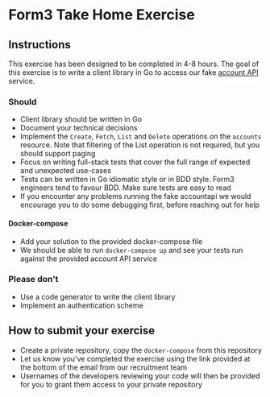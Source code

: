 # Form3 Take Home Exercise

## Instructions

This exercise has been designed to be completed in 4-8 hours. The goal of this exercise is to write a client library 
in Go to access our fake [account API](http://api-docs.form3.tech/api.html#organisation-accounts) service. 

### Should
- Client library should be written in Go
- Document your technical decisions
- Implement the `Create`, `Fetch`, `List` and `Delete` operations on the `accounts` resource. Note that filtering of the List operation is not required, but you should support paging
- Focus on writing full-stack tests that cover the full range of expected and unexpected use-cases
 - Tests can be written in Go idiomatic style or in BDD style. Form3 engineers tend to favour BDD. Make sure tests are easy to read
 - If you encounter any problems running the fake accountapi we would encourage you to do some debugging first, 
before reaching out for help

#### Docker-compose

 - Add your solution to the provided docker-compose file
 - We should be able to run `docker-compose up` and see your tests run against the provided account API service 

### Please don't
- Use a code generator to write the client library
- Implement an authentication scheme

## How to submit your exercise
- Create a private repository, copy the `docker-compose` from this repository
- Let us know you've completed the exercise using the link provided at the bottom of the email from our recruitment team
- Usernames of the developers reviewing your code will then be provided for you to grant them access to your private repository
